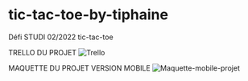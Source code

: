 # tic-tac-toe-by-tiphaine
Défi STUDI 02/2022 tic-tac-toe

TRELLO DU PROJET 
![Trello](https://user-images.githubusercontent.com/90333029/154997072-92e5aa8f-a0dd-4303-beac-d439049e2f06.png)


MAQUETTE DU PROJET VERSION MOBILE
![Maquette-mobile-projet](https://user-images.githubusercontent.com/90333029/154995901-ff114984-614c-4c72-85c8-21735076191a.png)

